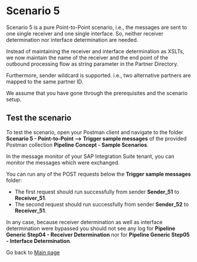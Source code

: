 # Scenario 5

Scenario 5 is a pure Point-to-Point scenario, i.e., the messages are sent to one single receiver and one single interface. So, neither receiver determination nor interface determination are needed.

Instead of maintaining the receiver and interface determination as XSLTs, we now maintain the name of the receiver and the end point of the outbound processing flow as string parameter in the Partner Directory.

Furthermore, sender wildcard is supported. i.e., two alternative partners are mapped to the same partner ID.

We assume that you have gone through the prerequisites and the scenario setup.

## Test the scenario
To test the scenario, open your Postman client and navigate to the folder **Scenario 5 - Point-to-Point --> Trigger sample messages** of the provided Postman collection **Pipeline Concept - Sample Scenarios**.

In the message monitor of your SAP Integration Suite tenant, you can monitor the messages which were exchanged.

You can run any of the POST requests below the **Trigger sample messages** folder:
- The first request should run successfully from sender **Sender_51** to **Receiver_51**.
- The second request should run successfully from sender **Sender_52** to **Receiver_51**.

In any case, because receiver determination as well as interface determination were bypassed you should not see any log for **Pipeline Generic Step04 - Receiver Determination** nor for **Pipeline Generic Step05 - Interface Determination**.

Go back to [Main page](../../README.md)
